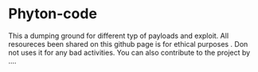 # Phyton-code
This a dumping ground for different typ of payloads and exploit.
All resoureces been shared on this github page is for ethical purposes .
Don not uses it for any bad activities.
You can also contribute to the project by ....
